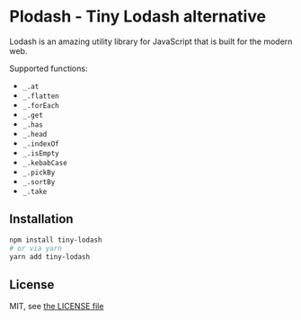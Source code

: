 # Plodash - Tiny Lodash alternative

Lodash is an amazing utility library for JavaScript that is built for the modern web.

Supported functions:

- `_.at`
- `_.flatten`
- `_.forEach`
- `_.get`
- `_.has`
- `_.head`
- `_.indexOf`
- `_.isEmpty`
- `_.kebabCase`
- `_.pickBy`
- `_.sortBy`
- `_.take`

## Installation

```bash
npm install tiny-lodash
# or via yarn
yarn add tiny-lodash
```

## License

MIT, see [the LICENSE file](./LICENSE)
